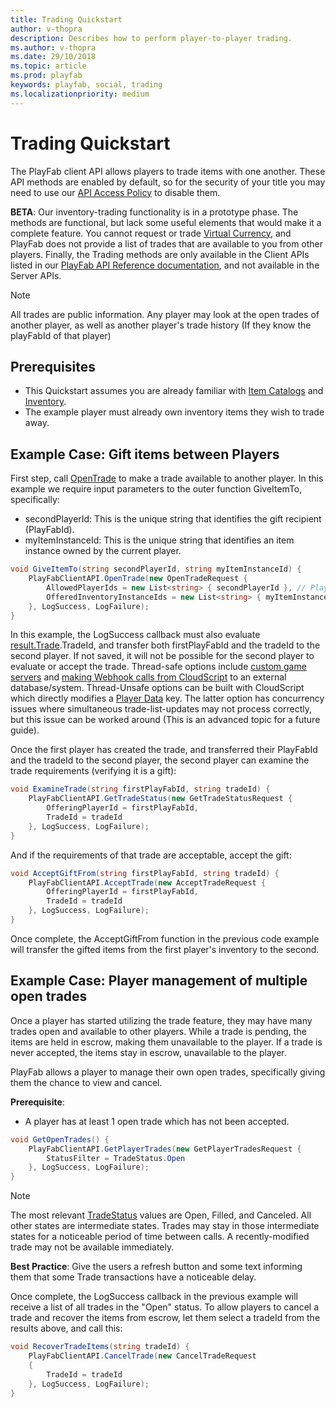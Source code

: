```yaml
---
title: Trading Quickstart
author: v-thopra
description: Describes how to perform player-to-player trading.
ms.author: v-thopra
ms.date: 29/10/2018
ms.topic: article
ms.prod: playfab
keywords: playfab, social, trading
ms.localizationpriority: medium
---
```


# Trading Quickstart

The PlayFab client API allows players to trade items with one another. These API methods are enabled by default, so for the security of your title you may need to use our [API Access Policy](../../config/gamemanager/api-access-policy.md) to disable them.

**BETA**: Our inventory-trading functionality is in a prototype phase. The methods are functional, but lack some useful elements that would make it a complete feature. You cannot request or trade [Virtual Currency](../../commerce/economy/currencies.md), and PlayFab does not provide a list of trades that are available to you from other players. Finally, the Trading methods are only available in the Client APIs listed in our [PlayFab API Reference documentation](../../../api-references/index.md), and not available in the Server APIs.

> [!NOTE]
> All trades are public information. Any player may look at the open trades of another player, as well as another player's trade history (If they know the playFabId of that player)

## Prerequisites

- This Quickstart assumes you are already familiar with [Item Catalogs](../../commerce/items/catalogs.md) and [Inventory](../../data/playerdata/player-inventory.md).
- The example player must already own inventory items they wish to trade away.

## Example Case: Gift items between Players

First step, call [OpenTrade](xref:titleid.playfabapi.com.client.trading.opentrade) to make a trade available to another player. In this example we require input parameters to the outer function GiveItemTo, specifically:

- secondPlayerId: This is the unique string that identifies the gift recipient (PlayFabId).
- myItemInstanceId: This is the unique string that identifies an item instance owned by the current player.

```csharp
void GiveItemTo(string secondPlayerId, string myItemInstanceId) {
    PlayFabClientAPI.OpenTrade(new OpenTradeRequest {
        AllowedPlayerIds = new List<string> { secondPlayerId }, // PlayFab ID for the friend who will recieve your gift
        OfferedInventoryInstanceIds = new List<string> { myItemInstanceId } // The item instanceId fetched from GetUserInventory()
    }, LogSuccess, LogFailure);
}
```

In this example, the LogSuccess callback must also evaluate [result.Trade](https://api.playfab.com/documentation/Client/datatype/PlayFab.Client.Models/PlayFab.Client.Models.OpenTradeResponse).TradeId, and transfer both firstPlayFabId and the tradeId to the second player. If not saved, it will not be possible for the second player to evaluate or accept the trade. Thread-safe options include [custom game servers](../../multiplayer/compute/custom-game-servers.md) and [making Webhook calls from CloudScript](../../automation/cloudscript/making-webhook-calls-from-cloudscript.md) to an external database/system. Thread-Unsafe options can be built with CloudScript which directly modifies a [Player Data](../../data/playerdata/player-data-quickstart.md) key. The latter option has concurrency issues where simultaneous trade-list-updates may not process correctly, but this issue can be worked around (This is an advanced topic for a future guide).

Once the first player has created the trade, and transferred their PlayFabId and the tradeId to the second player, the second player can examine the trade requirements (verifying it is a gift):

```csharp
void ExamineTrade(string firstPlayFabId, string tradeId) {
    PlayFabClientAPI.GetTradeStatus(new GetTradeStatusRequest {
        OfferingPlayerId = firstPlayFabId,
        TradeId = tradeId
    }, LogSuccess, LogFailure);
}
```

And if the requirements of that trade are acceptable, accept the gift:

```csharp
void AcceptGiftFrom(string firstPlayFabId, string tradeId) {
    PlayFabClientAPI.AcceptTrade(new AcceptTradeRequest {
        OfferingPlayerId = firstPlayFabId,
        TradeId = tradeId
    }, LogSuccess, LogFailure);
}
```

Once complete, the AcceptGiftFrom function in the previous code example will transfer the gifted items from the first player's inventory to the second.

## Example Case: Player management of multiple open trades

Once a player has started utilizing the trade feature, they may have many trades open and available to other players. While a trade is pending, the items are held in escrow, making them unavailable to the player. If a trade is never accepted, the items stay in escrow, unavailable to the player.

PlayFab allows a player to manage their own open trades, specifically giving them the chance to view and cancel.

**Prerequisite**:

- A player has at least 1 open trade which has not been accepted.

```csharp
void GetOpenTrades() {
    PlayFabClientAPI.GetPlayerTrades(new GetPlayerTradesRequest {
        StatusFilter = TradeStatus.Open
    }, LogSuccess, LogFailure);
}
```

> [!NOTE]
> The most relevant [TradeStatus](xref:titleid.playfabapi.com.client.trading.getplayertrades#tradestatus) values are Open, Filled, and Canceled. All other states are intermediate states. Trades may stay in those intermediate states for a noticeable period of time between calls. A recently-modified trade may not be available immediately.

**Best Practice**: Give the users a refresh button and some text informing them that some Trade transactions have a noticeable delay.

Once complete, the LogSuccess callback in the previous example will receive a list of all trades in the "Open" status. To allow players to cancel a trade and recover the items from escrow, let them select a tradeId from the results above, and call this:

```csharp
void RecoverTradeItems(string tradeId) {
    PlayFabClientAPI.CancelTrade(new CancelTradeRequest
    {
        TradeId = tradeId
    }, LogSuccess, LogFailure);
}
```
